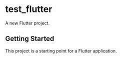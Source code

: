 # test_flutter

A new Flutter project.

## Getting Started

This project is a starting point for a Flutter application.
